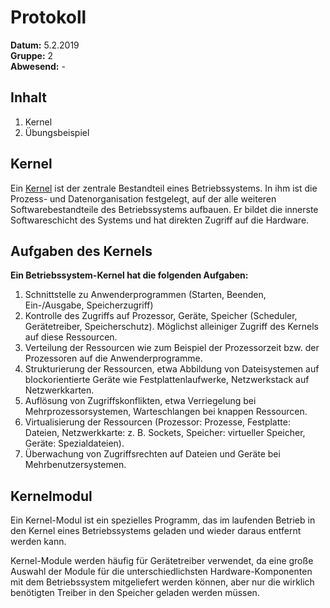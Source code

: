 # Protokoll  
**Datum:** 5.2.2019  
**Gruppe:** 2  
**Abwesend:** -  
  
## Inhalt  
1. Kernel  
2. Übungsbeispiel  
  
## Kernel  
Ein [Kernel](https://de.wikipedia.org/wiki/Kernel_(Betriebssystem)) ist der zentrale Bestandteil eines Betriebssystems. In ihm ist die Prozess- und Datenorganisation festgelegt, auf der alle weiteren Softwarebestandteile des Betriebssystems aufbauen. Er bildet die innerste Softwareschicht des Systems und hat direkten Zugriff auf die Hardware.  
  
## Aufgaben des Kernels   
**Ein Betriebssystem-Kernel hat die folgenden Aufgaben:**  
  
1. Schnittstelle zu Anwenderprogrammen (Starten, Beenden, Ein-/Ausgabe, Speicherzugriff)  
1. Kontrolle des Zugriffs auf Prozessor, Geräte, Speicher (Scheduler, Gerätetreiber, Speicherschutz). Möglichst alleiniger Zugriff des Kernels auf diese Ressourcen.  
1. Verteilung der Ressourcen wie zum Beispiel der Prozessorzeit bzw. der Prozessoren auf die Anwenderprogramme.  
1. Strukturierung der Ressourcen, etwa Abbildung von Dateisystemen auf blockorientierte Geräte wie Festplattenlaufwerke, Netzwerkstack auf Netzwerkkarten.  
1. Auflösung von Zugriffskonflikten, etwa Verriegelung bei Mehrprozessorsystemen, Warteschlangen bei knappen Ressourcen.
1. Virtualisierung der Ressourcen (Prozessor: Prozesse, Festplatte: Dateien, Netzwerkkarte: z. B. Sockets, Speicher: virtueller Speicher, Geräte: Spezialdateien).  
1. Überwachung von Zugriffsrechten auf Dateien und Geräte bei Mehrbenutzersystemen.  
  
## Kernelmodul  
Ein Kernel-Modul ist ein spezielles Programm, das im laufenden Betrieb in den Kernel eines Betriebssystems geladen und wieder daraus entfernt werden kann.  
  
Kernel-Module werden häufig für Gerätetreiber verwendet, da eine große Auswahl der Module für die unterschiedlichsten Hardware-Komponenten mit dem Betriebssystem mitgeliefert werden können, aber nur die wirklich benötigten Treiber in den Speicher geladen werden müssen.  
  
